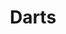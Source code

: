 ---
title: Darts
crosslinks:
- DartsTalk
- livven
- RedditDartsLeague
- dontdeadopeninside
- RocketLeague
- DIY
- interestingasfuck
- CalamariRaceTeam
- ireland
- a
- xkcd
- sports
---